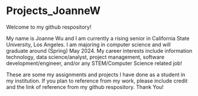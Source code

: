 # Projects_JoanneW

Welcome to my github respository!

My name is Joanne Wu and I am currently a rising senior in California State University, Los Angeles. I am majoring in computer science and will graduate around (Spring) May 2024. My career interests include information technology, data science/analyst, project management, software development/engineer, and/or any STEM/Computer Science related job!

These are some my assignments and projects I have done as a student in my institution. If you plan to reference from my work, please include credit and the link of reference from my github respository. Thank You!


